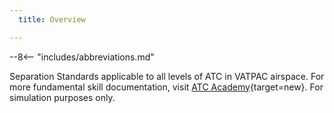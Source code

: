 ```yaml
---
  title: Overview

---
```


--8<-- "includes/abbreviations.md"

Separation Standards applicable to all levels of ATC in VATPAC airspace. For more fundamental skill documentation, visit [ATC Academy](https://academy.vatpac.org){target=new}. For simulation purposes only.
